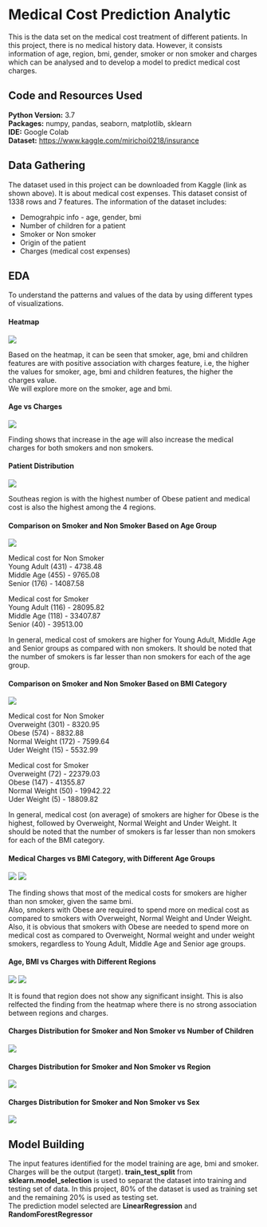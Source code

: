 # Medical Cost Prediction Analytic

This is the data set on the medical cost treatment of different patients. In this project, there is no medical history data. However, it consists information of age, region, bmi, gender, smoker or non smoker and charges which can be analysed and to develop a model to predict medical cost charges. 

## Code and Resources Used

**Python Version:** 3.7 <br>
**Packages:** numpy, pandas, seaborn, matplotlib, sklearn <br>
**IDE:** Google Colab <br> 
**Dataset:** https://www.kaggle.com/mirichoi0218/insurance

## Data Gathering

The dataset used in this project can be downloaded from Kaggle (link as shown above). It is about medical cost expenses. This dataset consist of 1338 rows and 7 features. The information of the dataset includes: <br>
* Demograhpic info - age, gender, bmi
* Number of children for a patient
* Smoker or Non smoker
* Origin of the patient
* Charges (medical cost expenses)

## EDA

To understand the patterns and values of the data by using different types of visualizations. <br>

#### Heatmap
![](/images/1.ICP_heatmap.png)

Based on the heatmap, it can be seen that smoker, age, bmi and children features are with positive association with charges feature, i.e, the higher the values for smoker, age, bmi and children features, the higher the charges value. <br> We will explore more on the smoker, age and bmi.

#### Age vs Charges
![](/images/2.ICP_age_vs_charges.png)

Finding shows that increase in the age will also increase the medical charges for both smokers and non smokers. 

#### Patient Distribution
![](/images/3.ICP_patient_count_region.png)

Southeas region is with the highest number of Obese patient and medical cost is also the highest among the 4 regions. 

#### Comparison on Smoker and Non Smoker Based on Age Group
![](/images/4.ICP_patient_age_cost.png)

Medical cost for Non Smoker <br>
Young Adult (431) - 4738.48 <br>
Middle Age (455) - 9765.08 <br>
Senior (176) - 14087.58 <br>

Medical cost for Smoker <br>
Young Adult (116) - 28095.82 <br>
Middle Age (118) - 33407.87 <br>
Senior (40) - 39513.00 <br>

In general, medical cost of smokers are higher for Young Adult, Middle Age and Senior groups as compared with non smokers. It should be noted that the number of smokers is far lesser than non smokers for each of the age group.

#### Comparison on Smoker and Non Smoker Based on BMI Category
![](/images/5.ICP_patient_bmi_cost.png)

Medical cost for Non Smoker <br>
Overweight (301) - 8320.95 <br>
Obese (574) - 8832.88 <br>
Normal Weight (172) - 7599.64 <br>
Uder Weight (15) - 5532.99 <br>

Medical cost for Smoker <br>
Overweight (72) - 22379.03 <br>
Obese (147) - 41355.87 <br>
Normal Weight (50) - 19942.22 <br>
Uder Weight (5) - 18809.82 <br>

In general, medical cost (on average) of smokers are higher for Obese is the highest, followed by Overweight, Normal Weight and Under Weight. It should be noted that the number of smokers is far lesser than non smokers for each of the BMI category.

#### Medical Charges vs BMI Category, with Different Age Groups
![](/images/6.ICP_patient_bmiCat_cost.png)
![](/images/7.ICP_patient_ageCat_cost.png)

The finding shows that most of the medical costs for smokers are higher than non smoker, given the same bmi. <br> Also, smokers with Obese are required to spend more on medical cost as compared to smokers with Overweight, Normal Weight and Under Weight. <br>
Also, it is obvious that smokers with Obese are needed to spend more on medical cost as compared to Overweight, Normal weight and under weight smokers, regardless to Young Adult, Middle Age and Senior age groups.

#### Age, BMI vs Charges with Different Regions
![](/images/8.ICP_age_vs_charges.png)
![](/images/9.ICP_bmi_vs_charges.png)

It is found that region does not show any significant insight. This is also relfected the finding from the heatmap where there is no strong association between regions and charges.

#### Charges Distribution for Smoker and Non Smoker vs Number of Children
![](/images/10.ICP_child_vs_charges.png)

#### Charges Distribution for Smoker and Non Smoker vs Region
![](/images/11.ICP_region_vs_charges.png)

#### Charges Distribution for Smoker and Non Smoker vs Sex
![](/images/12.ICP_sex_vs_charges.png)

## Model Building

The input features identified for the model training are age, bmi and smoker. Charges will be the output (target).
**train_test_split** from **sklearn.model_selection** is used to separat the dataset into training and testing set of data. In this project, 80% of the dataset is used as training set and the remaining 20% is used as testing set. <br>
The prediction model selected are **LinearRegression** and **RandomForestRegressor**


